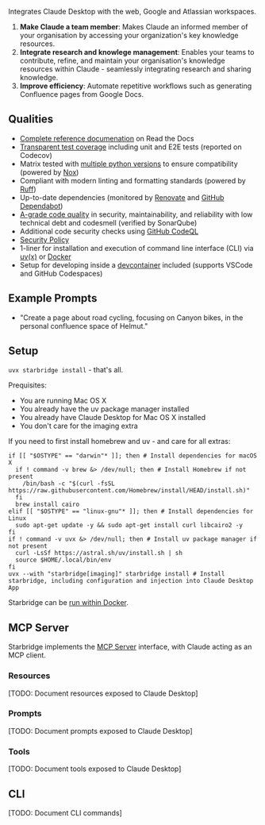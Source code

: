 Integrates Claude Desktop with the web, Google and Atlassian workspaces.

1. **Make Claude a team member**: Makes Claude an informed member of your
   organisation by accessing your organization's key knowledge resources.
2. **Integrate research and knowlege management**: Enables your teams to
   contribute, refine, and maintain your organisation's knowledge resources
   within Claude - seamlessly integrating research and sharing knowledge.
3. **Improve efficiency**: Automate repetitive workflows such as generating
   Confluence pages from Google Docs.

## Qualities

- [Complete reference documenation](https://starbridge.readthedocs.io/en/latest/reference.html)
  on Read the Docs
- [Transparent test coverage](https://app.codecov.io/gh/helmut-hoffer-von-ankershoffen/starbridge)
  including unit and E2E tests (reported on Codecov)
- Matrix tested with
  [multiple python versions](https://github.com/helmut-hoffer-von-ankershoffen/starbridge/blob/main/noxfile.py)
  to ensure compatibility (powered by [Nox](https://nox.thea.codes/en/stable/))
- Compliant with modern linting and formatting standards (powered by
  [Ruff](https://github.com/astral-sh/ruff))
- Up-to-date dependencies (monitored by
  [Renovate](https://github.com/renovatebot/renovate) and
  [GitHub Dependabot](https://github.com/helmut-hoffer-von-ankershoffen/starbridge/security/dependabot))
- [A-grade code quality](https://sonarcloud.io/summary/new_code?id=helmut-hoffer-von-ankershoffen_starbridge)
  in security, maintainability, and reliability with low technical debt and
  codesmell (verified by SonarQube)
- Additional code security checks using
  [GitHub CodeQL](https://github.com/helmut-hoffer-von-ankershoffen/starbridge/security/code-scanning)
- [Security Policy](SECURITY.md)
- 1-liner for installation and execution of command line interface (CLI) via
  [uv(x)](https://github.com/astral-sh/uv) or
  [Docker](https://hub.docker.com/r/helmuthva/starbridge/tags)
- Setup for developing inside a
  [devcontainer](https://code.visualstudio.com/docs/devcontainers/containers)
  included (supports VSCode and GitHub Codespaces)

## Example Prompts

- "Create a page about road cycling, focusing on Canyon bikes, in the personal
  confluence space of Helmut."

## Setup

`uvx starbridge install` - that's all.

Prequisites:

- You are running Mac OS X
- You already have the uv package manager installed
- You already have Claude Desktop for Mac OS X installed
- You don't care for the imaging extra

If you need to first install homebrew and uv - and care for all extras:

```shell
if [[ "$OSTYPE" == "darwin"* ]]; then # Install dependencies for macOS X
  if ! command -v brew &> /dev/null; then # Install Homebrew if not present
    /bin/bash -c "$(curl -fsSL https://raw.githubusercontent.com/Homebrew/install/HEAD/install.sh)"
  fi
  brew install cairo
elif [[ "$OSTYPE" == "linux-gnu"* ]]; then # Install dependencies for Linux
  sudo apt-get update -y && sudo apt-get install curl libcairo2 -y
fi
if ! command -v uvx &> /dev/null; then # Install uv package manager if not present
  curl -LsSf https://astral.sh/uv/install.sh | sh
  source $HOME/.local/bin/env
fi
uvx --with "starbridge[imaging]" starbridge install # Install starbridge, including configuration and injection into Claude Desktop App
```

Starbridge can be
[run within Docker](https://starbridge.readthedocs.io/en/latest/docker.html).

## MCP Server

Starbridge implements the
[MCP Server](https://modelcontextprotocol.io/docs/concepts/architecture)
interface, with Claude acting as an MCP client.

### Resources

[TODO: Document resources exposed to Claude Desktop]

### Prompts

[TODO: Document prompts exposed to Claude Desktop]

### Tools

[TODO: Document tools exposed to Claude Desktop]

## CLI

[TODO: Document CLI commands]
